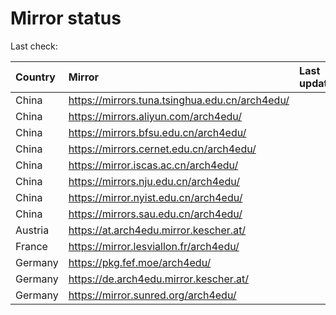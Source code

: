 <script src="./time.js"></script>
# Mirror status
Last check: <script type="text/javascript">localize(1731475324.3226535);</script>

|Country|Mirror|Last update|
|:------|:-----|:----------|
|China|https://mirrors.tuna.tsinghua.edu.cn/arch4edu/|<script type="text/javascript">localize(1731436712);</script>|
|China|https://mirrors.aliyun.com/arch4edu/|<script type="text/javascript">localize(1731436712);</script>|
|China|https://mirrors.bfsu.edu.cn/arch4edu/|<script type="text/javascript">localize(1731436712);</script>|
|China|https://mirrors.cernet.edu.cn/arch4edu/|<script type="text/javascript">localize(1731436712);</script>|
|China|https://mirror.iscas.ac.cn/arch4edu/|<script type="text/javascript">localize(1731436712);</script>|
|China|https://mirrors.nju.edu.cn/arch4edu/|<script type="text/javascript">localize(1731393625);</script>|
|China|https://mirror.nyist.edu.cn/arch4edu/|<script type="text/javascript">localize(1731436712);</script>|
|China|https://mirrors.sau.edu.cn/arch4edu/|<script type="text/javascript">localize(1729319991);</script>|
|Austria|https://at.arch4edu.mirror.kescher.at/|<script type="text/javascript">localize(1731436712);</script>|
|France|https://mirror.lesviallon.fr/arch4edu/|<script type="text/javascript">localize(1731436712);</script>|
|Germany|https://pkg.fef.moe/arch4edu/|<script type="text/javascript">localize(1731436712);</script>|
|Germany|https://de.arch4edu.mirror.kescher.at/|<script type="text/javascript">localize(1731436712);</script>|
|Germany|https://mirror.sunred.org/arch4edu/|<script type="text/javascript">localize(1731436712);</script>|

<script src="./tablefilter/tablefilter.js"></script>
<script src="./table.js"></script>
